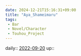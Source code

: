 ```yaml
---
date: 2024-12-21T15:16:31+09:00
title: "Aya_Shameimaru"
tags:
 - Bar
 - Novel/Character
 - Touhou_Project
---
```


daily:: [2022-09-20](Daily_Note/2022-09-20.md)
up::


